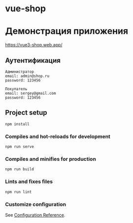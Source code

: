 # vue-shop

# Демонстрация приложения
https://vue3-shop.web.app/

## Аутентификация
```
Администратор
email: admin@shop.ru
password: 123456

Покупатель
email: sergey@gmail.com
password: 123456
```
## Project setup
```
npm install
```

### Compiles and hot-reloads for development
```
npm run serve
```

### Compiles and minifies for production
```
npm run build
```

### Lints and fixes files
```
npm run lint
```

### Customize configuration
See [Configuration Reference](https://cli.vuejs.org/config/).
